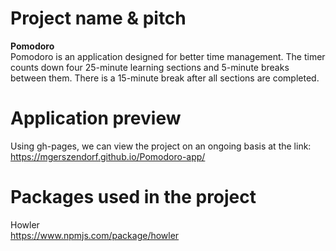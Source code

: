 # Project name & pitch

**Pomodoro** <br />
Pomodoro is an application designed for better time management. The timer counts down four 25-minute learning sections and 5-minute breaks between them. There is a 15-minute break after all sections are completed.

# Application preview
Using gh-pages, we can view the project on an ongoing basis at the link: https://mgerszendorf.github.io/Pomodoro-app/

# Packages used in the project
Howler <br />
https://www.npmjs.com/package/howler

